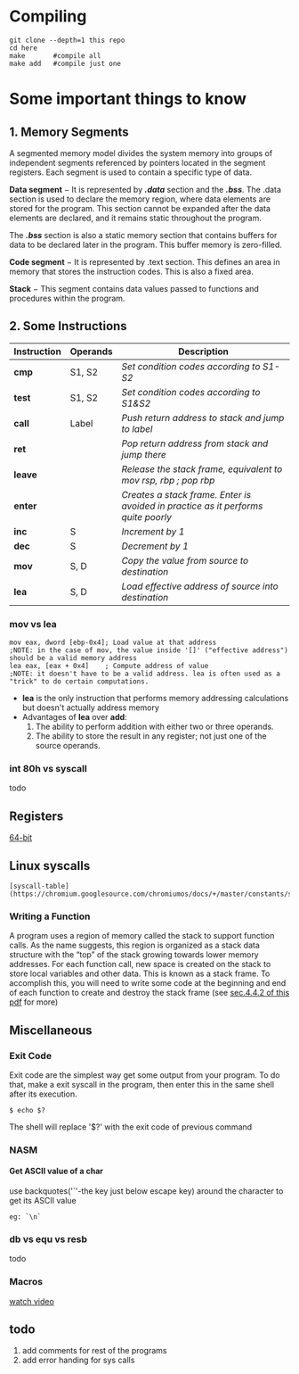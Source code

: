 # Compiling
```
git clone --depth=1 this repo
cd here
make       #compile all
make add   #compile just one
```
# Some important things to know

## 1. Memory Segments
A segmented memory model divides the system memory into groups of independent
segments referenced by pointers located in the segment registers. Each segment
is used to contain a specific type of data.

**Data segment** − It is represented by ***.data*** section and the ***.bss***. The .data
section is used to declare the memory region, where data elements are stored
for the program. This section cannot be expanded after the data elements are
declared, and it remains static throughout the program.

The ***.bss*** section is also a static memory section that contains buffers for data
to be declared later in the program. This buffer memory is zero-filled.

**Code segment** − It is represented by .text section. This defines an area in
memory that stores the instruction codes. This is also a fixed area.

**Stack** − This segment contains data values passed to functions and
procedures within the program.

## 2. Some Instructions
Instruction | Operands | Description
---  |    ---   | ---
**cmp**  | S1, S2   | *Set condition codes according to S1-S2*
**test** | S1, S2  | *Set condition codes according to S1&S2*
**call** | Label  | *Push return address to stack and jump to label*
**ret** | | *Pop return address from stack and jump there*
**leave** |  |  *Release the stack frame, equivalent to mov rsp, rbp ; pop rbp*
**enter** |  | *Creates a stack frame. Enter is avoided in practice as it performs quite poorly*
**inc** |S | *Increment by 1*
**dec** |S |*Decrement by 1*
**mov** |S, D |  *Copy the value from source to destination*
**lea** | S, D | *Load effective address of source into destination*

### mov vs lea
```
mov eax, dword [ebp-0x4]; Load value at that address
;NOTE: in the case of mov, the value inside '[]' ("effective address") should be a valid memory address
lea eax, [eax + 0x4]    ; Compute address of value
;NOTE: it doesn't have to be a valid address. lea is often used as a "trick" to do certain computations.
```
- **lea** is  the only instruction that performs memory addressing calculations
  but doesn't actually address memory
- Advantages of **lea** over **add**:
   1. The ability to perform addition with either two or three operands.
   2. The ability to store the result in any register; not just one of the source operands.

### int 80h vs syscall
todo

## Registers
   [64-bit](https://stackoverflow.com/questions/20637569/assembly-registers-in-64-bit-architecture)
## Linux syscalls
	[syscall-table](https://chromium.googlesource.com/chromiumos/docs/+/master/constants/syscalls.md)

### Writing a Function
A program uses a region of memory called the stack to support function calls. As the name
suggests, this region is organized as a stack data structure with the “top” of the stack growing
towards lower memory addresses. For each function call, new space is created on the stack to
store local variables and other data. This is known as a stack frame. To accomplish this, you will
need to write some code at the beginning and end of each function to create and destroy the
stack frame (see [sec.4.4.2 of this pdf](https://cs.brown.edu/courses/cs033/docs/guides/x64_cheatsheet.pdf) for more)
## Miscellaneous

### Exit Code
Exit code are the simplest way get some output from your program. To do that, make a exit syscall in the program, then enter this in the same shell after its execution.
```
$ echo $?
```
The shell will replace '$?' with the exit code of previous command

### NASM
#### Get  ASCII value of a char
use backquotes('`'-the key just below escape key) around the character to get its ASCII value
```
eg: `\n`
```
### db vs equ vs resb
todo
### Macros
[watch video](https://www.youtube.com/watch?v=mRTax0MLaok)
## todo
1. add comments for rest of the programs
2. add error handing for sys calls
